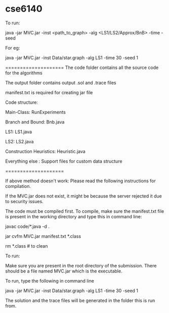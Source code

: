 # cse6140

To run: 

java -jar MVC.jar -inst <path_to_graph> -alg <LS1/LS2/Approx/BnB> -time <in seconds> -seed <any number>

For eg:

java -jar MVC.jar -inst Data/star.graph -alg LS1 -time 30 -seed 1

====================
The code folder contains all the source code for the algorithms

The output folder contains output .sol and .trace files

manifest.txt is required for creating jar file


Code structure:

Main-Class: RunExperiments

Branch and Bound: Bnb.java

LS1: LS1.java

LS2: LS2.java

Construction Heuristics: Heuristic.java

Everything else : Support files for custom data structure

====================

If above method doesn't work: Please read the following instructions for compilation. 

If the MVC.jar does not exist, it might be because the server rejected it due to security issues.

The code must be compiled first. To compile, make sure the manifest.txt file is present in the working directory and type this in command line: 

javac code/*.java -d .

jar cvfm MVC.jar manifest.txt *.class

rm *.class  # to clean

To run: 

Make sure you are present in the root directory of the submission. There should be a file named MVC.jar which is the executable.

To run, type the following in command line

java -jar MVC.jar -inst Data/star.graph -alg LS1 -time 30 -seed 1

The solution and the trace files will be generated in the folder this is run from.
